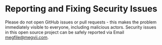 # Reporting and Fixing Security Issues

Please do not open GitHub issues or pull requests - this makes the problem immediately visible to everyone, including malicious actors. Security issues in this open source project can be safely reported via Email megfile@megvii.com.

